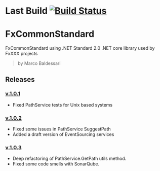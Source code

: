 # Last Build [![Build Status](https://travis-ci.org/waldrix/FxCommonStandard.svg?branch=develop)](https://travis-ci.org/waldrix/FxCommonStandard)

# FxCommonStandard
FxCommonStandard using .NET Standard 2.0
.NET core library used by FxXXX projects

> by Marco Baldessari

## Releases

### [v.1.0.1](https://github.com/waldrix/FxCommonStandard/releases/tag/1.0.1)

* Fixed PathService tests for Unix based systems

### [v.1.0.2](https://github.com/waldrix/FxCommonStandard/releases/tag/1.0.2)

* Fixed some issues in PathService SuggestPath
* Added a draft version of EventSourcing services

### [v.1.0.3](https://github.com/waldrix/FxCommonStandard/releases/tag/1.0.3)

* Deep refactoring of PathService.GetPath utils method.
* Fixed some code smells with SonarQube.
